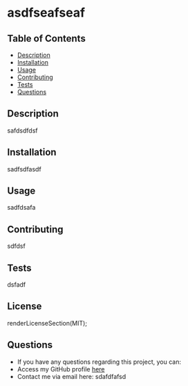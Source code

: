# asdfseafseaf

  ## Table of Contents

  * [Description](#description)
  * [Installation](#installation)
  * [Usage](#usage)
  * [Contributing](#contributing)
  * [Tests](#tests)
  * [Questions](#questions)

  ## Description
  safdsdfdsf

  ## Installation
  sadfsdfasdf

  ## Usage
  sadfdsafa

  ## Contributing
  sdfdsf

  ## Tests
  dsfadf


  ## License
 renderLicenseSection(MIT);

  

## Questions 
* If you have any questions regarding this project, you can:
* Access my GitHub profile [here](github.com/asdfdsfds)
* Contact me via email here: sdafdfafsd

